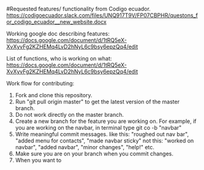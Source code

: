 #Requested features/ functionality from Codigo ecuador.
https://codigoecuador.slack.com/files/UNQ917T9V/FP07CBPHR/questons_for_codigo_ecuador__new_website.docx

Working google doc describing features:
https://docs.google.com/document/d/1tRQ5eX-XvXyvFg2KZHEMq4LvD2hNyL6c9bsy6epzQq4/edit

List of functions, who is working on what:
https://docs.google.com/document/d/1tRQ5eX-XvXyvFg2KZHEMq4LvD2hNyL6c9bsy6epzQq4/edit


Work flow for contributing:

1. Fork and clone this repository.
2. Run "git pull origin master" to get the latest version of the master branch.
3. Do not work directly on the master branch.
4. Create a new branch for the feature you are working on. For example, if you are working on the navbar, in terminal type git co -b "navbar"
4. Write meaningful commit messages.
   like this: "roughed out nav bar", "added menu for contacts", "made navbar sticky"
   not this: "worked on navbar", "added navbar", "minor changes", "help!" etc.
5. Make sure you are on your branch when you commit changes.
6. When you want to
